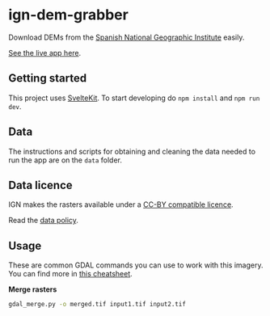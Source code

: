 # ign-dem-grabber

Download DEMs from the [Spanish National Geographic Institute](https://centrodedescargas.cnig.es/CentroDescargas/modelos-digitales-elevaciones#MDTER) easily.

[See the live app here](https://martingonzalez.net/ign-dem-grabber/).

## Getting started

This project uses [SvelteKit](https://svelte.dev/docs/kit/introduction). To start developing do `npm install` and `npm run dev`.

## Data

The instructions and scripts for obtaining and cleaning the data needed to run the app are on the `data` folder.

## Data licence

IGN makes the rasters available under a [CC-BY compatible licence](https://www.ign.es/resources/licencia/Condiciones_licenciaUso_IGN.pdf).

Read the [data policy](https://centrodedescargas.cnig.es/CentroDescargas/politica-datos).

## Usage

These are common GDAL commands you can use to work with this imagery. You can find more in [this cheatsheet](https://github.com/dwtkns/gdal-cheat-sheet).

**Merge rasters**

```bash
gdal_merge.py -o merged.tif input1.tif input2.tif
```
